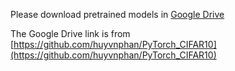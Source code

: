 Please download pretrained models in [Google Drive](https://drive.google.com/file/d/17fmN8eQdLpq2jIMQ_X0IXDPXfI9oVWgq/view?usp=sharing)

The Google Drive link is from [https://github.com/huyvnphan/PyTorch_CIFAR10](https://github.com/huyvnphan/PyTorch_CIFAR10)
